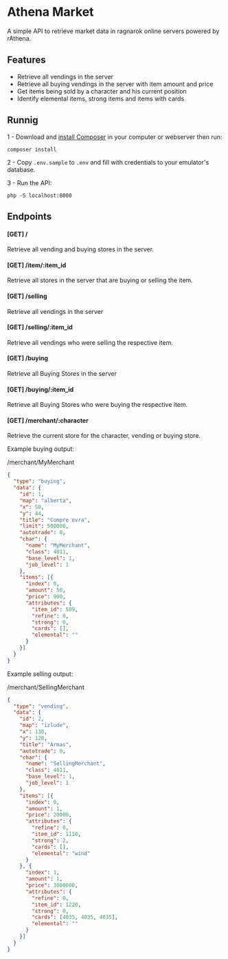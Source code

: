 # Athena Market

A simple API to retrieve market data in ragnarok online servers powered by rAthena.

## Features

- Retrieve all vendings in the server
- Retrieve all buying vendings in the server with item amount and price
- Get items being sold by a character and his current position
- Identify elemental items, strong items and items with cards

## Runnig

1 - Download and [install Composer](https://getcomposer.org/) in your computer or webserver then run:

    composer install

2 - Copy `.env.sample` to `.env` and fill with credentials to your emulator's database.

3 - Run the API:

    php -S localhost:8000

## Endpoints

#### [GET] /
Retrieve all vending and buying stores in the server.

#### [GET] /item/:item_id
Retrieve all stores in the server that are buying or selling the item.

#### [GET] /selling
Retrieve all vendings in the server

#### [GET] /selling/:item_id
Retrieve all vendings who were selling the respective item.

#### [GET] /buying
Retrieve all Buying Stores in the server

#### [GET] /buying/:item_id
Retrieve all Buying Stores who were buying the respective item.

#### [GET] /merchant/:character
Retrieve the current store for the character, vending or buying store.

Example buying output:

/merchant/MyMerchant

```json
{
  "type": "buying",
  "data": {
    "id": 1,
    "map": "alberta",
    "x": 50,
    "y": 44,
    "title": "Compro evra",
    "limit": 500000,
    "autotrade": 0,
    "char": {
      "name": "MyMerchant",
      "class": 4011,
      "base_level": 1,
      "job_level": 1
    },
    "items": [{
      "index": 0,
      "amount": 50,
      "price": 900,
      "attributes": {
        "item_id": 509,
        "refine": 0,
        "strong": 0,
        "cards": [],
        "elemental": ""
      }
    }]
  }
}
```

Example selling output:

/merchant/SellingMerchant

```json
{
  "type": "vending",
  "data": {
    "id": 2,
    "map": "izlude",
    "x": 130,
    "y": 128,
    "title": "Armas",
    "autotrade": 0,
    "char": {
      "name": "SellingMerchant",
      "class": 4011,
      "base_level": 1,
      "job_level": 1
    },
    "items": [{
      "index": 0,
      "amount": 1,
      "price": 20000,
      "attributes": {
        "refine": 0,
        "item_id": 1110,
        "strong": 2,
        "cards": [],
        "elemental": "wind"
      }
    }, {
      "index": 1,
      "amount": 1,
      "price": 3000000,
      "attributes": {
        "refine": 0,
        "item_id": 1220,
        "strong": 0,
        "cards": [4035, 4035, 4035],
        "elemental": ""
      }
    }]
  }
}
```
